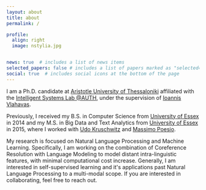 ```yaml
---
layout: about
title: about
permalink: /

profile:
  align: right
  image: nstylia.jpg


news: true  # includes a list of news items
selected_papers: false # includes a list of papers marked as "selected={true}"
social: true  # includes social icons at the bottom of the page
---
```



I am a Ph.D. candidate at [Aristotle University of Thessaloniki](https://www.csd.auth.gr/en/) affiliated with the [Intelligent Systems Lab @AUTH](https://intelligence.csd.auth.gr/), under the supervision of [Ioannis Vlahavas](https://intelligence.csd.auth.gr/people/vlahavas/).

Previously, I received my B.S. in Computer Science from [University of Essex](https://www.essex.ac.uk/departments/computer-science-and-electronic-engineering) in 2014 and my M.S. in Big Data and Text Analytics from [University of Essex](https://www.essex.ac.uk/departments/computer-science-and-electronic-engineering) in 2015, where I worked with [Udo Kruschwitz](https://scholar.google.com/citations?user=ZCaIF_wAAAAJ&hl=en) and [Massimo Poesio](https://scholar.google.com/citations?user=89aa1X0AAAAJ&hl=en). 

My research is focused on Natural Language Processing and Machine Learning. Specifically, I am working on the combination of Coreference Resolution with Language Modeling to model distant intra-linguistic features, with minimal computational cost increase. Generally, I am interested in self-supervised learning and it's applications past Natural Language Processing to a multi-modal scope. If you are interested in collaborating, feel free to reach out. 